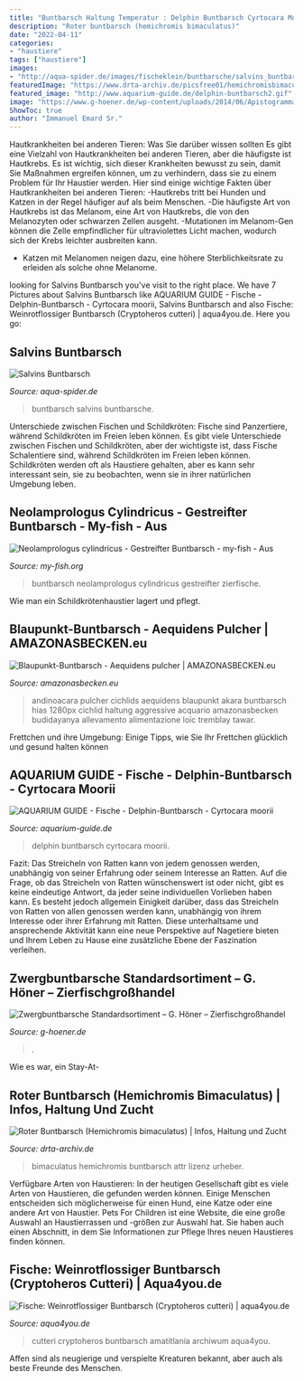 ```yaml
---
title: "Buntbarsch Haltung Temperatur : Delphin Buntbarsch Cyrtocara Moorii"
description: "Roter buntbarsch (hemichromis bimaculatus)"
date: "2022-04-11"
categories:
- "haustiere"
tags: ["haustiere"]
images:
- "http://aqua-spider.de/images/fischeklein/buntbarsche/salvins_buntbarsch.jpg"
featuredImage: "https://www.drta-archiv.de/picsfree01/hemichromisbimaculatus03.jpg"
featured_image: "http://www.aquarium-guide.de/delphin-buntbarsch2.gif"
image: "https://www.g-hoener.de/wp-content/uploads/2014/06/Apistogramma_cacatuoides_n1.jpg"
ShowToc: true
author: "Immanuel Emard Sr."
---
```



Hautkrankheiten bei anderen Tieren: Was Sie darüber wissen sollten
Es gibt eine Vielzahl von Hautkrankheiten bei anderen Tieren, aber die häufigste ist Hautkrebs. Es ist wichtig, sich dieser Krankheiten bewusst zu sein, damit Sie Maßnahmen ergreifen können, um zu verhindern, dass sie zu einem Problem für Ihr Haustier werden. Hier sind einige wichtige Fakten über Hautkrankheiten bei anderen Tieren:
-Hautkrebs tritt bei Hunden und Katzen in der Regel häufiger auf als beim Menschen.
-Die häufigste Art von Hautkrebs ist das Melanom, eine Art von Hautkrebs, die von den Melanozyten oder schwarzen Zellen ausgeht.
-Mutationen im Melanom-Gen können die Zelle empfindlicher für ultraviolettes Licht machen, wodurch sich der Krebs leichter ausbreiten kann.
- Katzen mit Melanomen neigen dazu, eine höhere Sterblichkeitsrate zu erleiden als solche ohne Melanome.

	

		
looking for Salvins Buntbarsch you've visit to the right place. We have 7 Pictures about Salvins Buntbarsch like AQUARIUM GUIDE - Fische - Delphin-Buntbarsch - Cyrtocara moorii, Salvins Buntbarsch and also Fische: Weinrotflossiger Buntbarsch (Cryptoheros cutteri) | aqua4you.de. Here you go:
		
    
## Salvins Buntbarsch

<img loading=lazy src="http://aqua-spider.de/images/fischeklein/buntbarsche/salvins_buntbarsch.jpg" onerror="this.onerror=null;this.src='https://tse3.mm.bing.net/th?id=OIP.eenoA2iUBo7YUrg2JMAUhgAAAA&amp;pid=15.1';" alt="Salvins Buntbarsch">

_Source: aqua-spider.de_

>buntbarsch salvins buntbarsche. 

	

Unterschiede zwischen Fischen und Schildkröten: Fische sind Panzertiere, während Schildkröten im Freien leben können.
Es gibt viele Unterschiede zwischen Fischen und Schildkröten, aber der wichtigste ist, dass Fische Schalentiere sind, während Schildkröten im Freien leben können. Schildkröten werden oft als Haustiere gehalten, aber es kann sehr interessant sein, sie zu beobachten, wenn sie in ihrer natürlichen Umgebung leben.

    
## Neolamprologus Cylindricus - Gestreifter Buntbarsch - My-fish - Aus

<img loading=lazy src="https://my-fish.org/wp-content/uploads/2013/09/IMG_6331.jpg" onerror="this.onerror=null;this.src='https://tse3.mm.bing.net/th?id=OIP.Bc-MQS2Tau4InkNwv_kzTgHaE7&amp;pid=15.1';" alt="Neolamprologus cylindricus - Gestreifter Buntbarsch - my-fish - Aus">

_Source: my-fish.org_

>buntbarsch neolamprologus cylindricus gestreifter zierfische. 

	

Wie man ein Schildkrötenhaustier lagert und pflegt.

    
## Blaupunkt-Buntbarsch - Aequidens Pulcher | AMAZONASBECKEN.eu

<img loading=lazy src="https://amazonasbecken.eu/wp-content/uploads/2019/04/Aequidens_pulcher.jpg" onerror="this.onerror=null;this.src='https://tse3.mm.bing.net/th?id=OIP.xM8AHex62srSg28x_Q7BrQHaFj&amp;pid=15.1';" alt="Blaupunkt-Buntbarsch - Aequidens pulcher | AMAZONASBECKEN.eu">

_Source: amazonasbecken.eu_

>andinoacara pulcher cichlids aequidens blaupunkt akara buntbarsch hias 1280px cichlid haltung aggressive acquario amazonasbecken budidayanya allevamento alimentazione loïc tremblay tawar. 

	

Frettchen und ihre Umgebung: Einige Tipps, wie Sie Ihr Frettchen glücklich und gesund halten können

    
## AQUARIUM GUIDE - Fische - Delphin-Buntbarsch - Cyrtocara Moorii

<img loading=lazy src="http://www.aquarium-guide.de/delphin-buntbarsch2.gif" onerror="this.onerror=null;this.src='https://tse2.mm.bing.net/th?id=OIP.eiQNDfJigcB7N4vSPcNeygHaE3&amp;pid=15.1';" alt="AQUARIUM GUIDE - Fische - Delphin-Buntbarsch - Cyrtocara moorii">

_Source: aquarium-guide.de_

>delphin buntbarsch cyrtocara moorii. 

	

Fazit: Das Streicheln von Ratten kann von jedem genossen werden, unabhängig von seiner Erfahrung oder seinem Interesse an Ratten.
Auf die Frage, ob das Streicheln von Ratten wünschenswert ist oder nicht, gibt es keine eindeutige Antwort, da jeder seine individuellen Vorlieben haben kann. Es besteht jedoch allgemein Einigkeit darüber, dass das Streicheln von Ratten von allen genossen werden kann, unabhängig von ihrem Interesse oder ihrer Erfahrung mit Ratten. Diese unterhaltsame und ansprechende Aktivität kann eine neue Perspektive auf Nagetiere bieten und Ihrem Leben zu Hause eine zusätzliche Ebene der Faszination verleihen.

    
## Zwergbuntbarsche Standardsortiment – G. Höner – Zierfischgroßhandel

<img loading=lazy src="https://www.g-hoener.de/wp-content/uploads/2014/06/Apistogramma_cacatuoides_n1.jpg" onerror="this.onerror=null;this.src='https://tse2.mm.bing.net/th?id=OIP.RPehV4wWJFcZLQKgYWcFmQHaE8&amp;pid=15.1';" alt="Zwergbuntbarsche Standardsortiment – G. Höner – Zierfischgroßhandel">

_Source: g-hoener.de_

>. 

	

Wie es war, ein Stay-At-

    
## Roter Buntbarsch (Hemichromis Bimaculatus) | Infos, Haltung Und Zucht

<img loading=lazy src="https://www.drta-archiv.de/picsfree01/hemichromisbimaculatus03.jpg" onerror="this.onerror=null;this.src='https://tse4.mm.bing.net/th?id=OIP.CKeEenYte9IksUsi_hXZ7gAAAA&amp;pid=15.1';" alt="Roter Buntbarsch (Hemichromis bimaculatus) | Infos, Haltung und Zucht">

_Source: drta-archiv.de_

>bimaculatus hemichromis buntbarsch attr lizenz urheber. 

	

Verfügbare Arten von Haustieren:
In der heutigen Gesellschaft gibt es viele Arten von Haustieren, die gefunden werden können. Einige Menschen entscheiden sich möglicherweise für einen Hund, eine Katze oder eine andere Art von Haustier. Pets For Children ist eine Website, die eine große Auswahl an Haustierrassen und -größen zur Auswahl hat. Sie haben auch einen Abschnitt, in dem Sie Informationen zur Pflege Ihres neuen Haustieres finden können.

    
## Fische: Weinrotflossiger Buntbarsch (Cryptoheros Cutteri) | Aqua4you.de

<img loading=lazy src="http://www.aqua4you.de/images/fische/oPeiihrAif5H.jpg" onerror="this.onerror=null;this.src='https://tse4.mm.bing.net/th?id=OIP.H7hBF5UbuapjK6Cvh2g9DAHaFt&amp;pid=15.1';" alt="Fische: Weinrotflossiger Buntbarsch (Cryptoheros cutteri) | aqua4you.de">

_Source: aqua4you.de_

>cutteri cryptoheros buntbarsch amatitlania archiwum aqua4you. 

	

Affen sind als neugierige und verspielte Kreaturen bekannt, aber auch als beste Freunde des Menschen.

